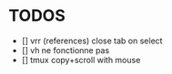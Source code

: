 # TODOS
- [] vrr (references) close tab on select
- [] vh ne fonctionne pas
- [] tmux copy+scroll with mouse

